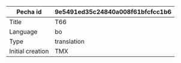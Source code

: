 |Pecha id | 9e5491ed35c24840a008f61bfcfcc1b6
| --- | --- 
|Title | T66 
|Language | bo
|Type | translation
|Initial creation | TMX